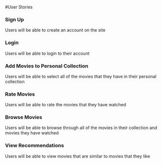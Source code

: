 #User Stories

### Sign Up

Users will be able to create an account on the site

### Login

Users will be able to login to their account

### Add Movies to Personal Collection

Users will be able to select all of the movies that they have in their personal collection

### Rate Movies

Users will be able to rate the movies that they have watched

### Browse Movies

Users will be able to browse through all of the movies in their collection and movies they have watched

### View Recommendations

Users will be able to view movies that are similar to movies that they like